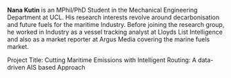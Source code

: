 <p style="text-align: justify;">    

<strong>Nana Kutin</strong> is an MPhil/PhD Student in the Mechanical Engineering Department at UCL. His research interests revolve around decarbonisation and future fuels for the maritime Industry. Before joining the research group, he worked in Industry as a vessel tracking analyst at Lloyds List Intelligence and also as a market reporter at Argus Media covering the marine fuels market.


Project Title: Cutting Maritime Emissions with Intelligent Routing: A data-driven AIS based Approach

</p>